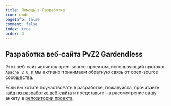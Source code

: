 ```yaml
---
title: Помощь в Разработке
icon: code
pageInfo: false
comment: false
index: true
order: 3
---
```


## Разработка веб-сайта PvZ2 Gardendless

Этот веб-сайт является open-source проектом, использующий протокол `Apache 2.0`, и мы активно принимаем обратную связь от open-source сообщества.

Если вы хотите поучаствовать в разработке, пожалуйста, прочитайте [гайд по разработке веб-сайта](../guide/webGuide.md) и представьте на рассмотрение вашу анкету в [репозитории проекта](https://github.com/Gzh0821/pvzg_site).
